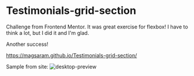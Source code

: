 # Testimonials-grid-section
Challenge from Frontend Mentor. It was great exercise for flexbox! I have to think a lot, but I did it and I'm glad. 

Another success!

https://magsaram.github.io/Testimonials-grid-section/

Sample from site:
![desktop-preview](https://user-images.githubusercontent.com/123835498/223491022-946aeacd-a260-47aa-a57f-6886f274a5f5.jpg)
